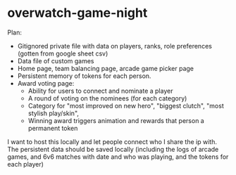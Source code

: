 # overwatch-game-night


Plan:

- Gitignored private file with data on players, ranks, role preferences (gotten from google sheet csv)
- Data file of custom games
- Home page, team balancing page, arcade game picker page
- Persistent memory of tokens for each person.
- Award voting page:
    - Ability for users to connect and nominate a player
    - A round of voting on the nominees (for each category)
    - Category for "most improved on new hero", "biggest clutch", "most stylish play/skin",
    - Winning award triggers animation and rewards that person a permanent token

I want to host this locally and let people connect who I share the ip with. The persistent data should be saved locally (including the logs of arcade games, and 6v6 matches with date and who was playing, and the tokens for each player)
